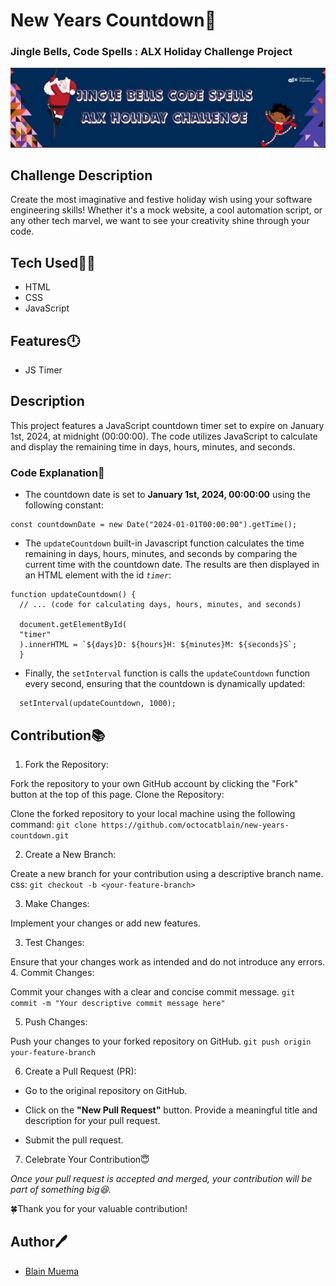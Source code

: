 # New Years Countdown🎉

### Jingle Bells, Code Spells : ALX Holiday Challenge Project

![ALX_Holiday_Challenge_banner](/assets/images/ALX_Holiday_Challenge_banner.png)

## Challenge Description

Create the most imaginative and festive holiday wish using your software engineering skills! Whether it's a mock website, a cool automation script, or any other tech marvel, we want to see your creativity shine through your code.

## Tech Used👨‍💻

- HTML
- CSS
- JavaScript

## Features🕛

- JS Timer

## Description

This project features a JavaScript countdown timer set to expire on January 1st, 2024, at midnight (00:00:00). The code utilizes JavaScript to calculate and display the remaining time in days, hours, minutes, and seconds.

### Code Explanation📓

- The countdown date is set to **January 1st, 2024, 00:00:00** using the following constant:

```
const countdownDate = new Date("2024-01-01T00:00:00").getTime();
```

- The `updateCountdown` built-in Javascript function calculates the time remaining in days, hours, minutes, and seconds by comparing the current time with the countdown date. The results are then displayed in an HTML element with the id _`timer`_:

```
function updateCountdown() {
  // ... (code for calculating days, hours, minutes, and seconds)

  document.getElementById(
  "timer"
  ).innerHTML = `${days}D: ${hours}H: ${minutes}M: ${seconds}S`;
  }
```

- Finally, the `setInterval` function is calls the `updateCountdown` function every second, ensuring that the countdown is dynamically updated:

```
  setInterval(updateCountdown, 1000);
```

## Contribution📚

1. Fork the Repository:

Fork the repository to your own GitHub account by clicking the "Fork" button at the top of this page.
Clone the Repository:

Clone the forked repository to your local machine using the following command:
`git clone https://github.com/octocatblain/new-years-countdown.git`

2. Create a New Branch:

Create a new branch for your contribution using a descriptive branch name.
css: `git checkout -b <your-feature-branch>`

3. Make Changes:

Implement your changes or add new features.

3. Test Changes:

Ensure that your changes work as intended and do not introduce any errors. 4. Commit Changes:

Commit your changes with a clear and concise commit message. `git commit -m "Your descriptive commit message here"`

5. Push Changes:

Push your changes to your forked repository on GitHub.
`git push origin your-feature-branch`

6. Create a Pull Request (PR):

- Go to the original repository on GitHub.

- Click on the **"New Pull Request"** button.
  Provide a meaningful title and description for your pull request.
- Submit the pull request.

7. Celebrate Your Contribution😇

_Once your pull request is accepted and merged, your contribution will be part of something big😆._

🍀Thank you for your valuable contribution!

## Author🖊️

- [Blain Muema](https://github.com/octocatblain)
